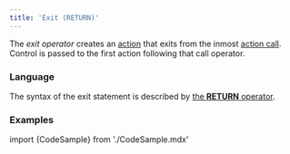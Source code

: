 ```yaml
---
title: 'Exit (RETURN)'
---
```


The *exit operator* creates an [action](Actions.md) that exits from the inmost [action call](Call_EXEC.md). Control is passed to the first action following that call operator.

### Language

The syntax of the exit statement is described by [the **RETURN** operator](RETURN.md). 

### Examples


import {CodeSample} from './CodeSample.mdx'

<CodeSample url="http://documentation.lsfusion.org:5000/sample?file=ActionSample&block=return"/>
